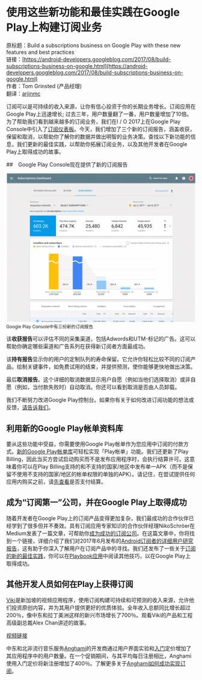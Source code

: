 # 使用这些新功能和最佳实践在Google Play上构建订阅业务

原标题：Build a subscriptions business on Google Play with these new features and best practices  
链接：[https://android-developers.googleblog.com/2017/08/build-subscriptions-business-on-google.html](https://android-developers.googleblog.com/2017/08/build-subscriptions-business-on-google.html)  
作者：Tom Grinsted (产品经理)  
翻译：[arjinmc](https://github.com/arjinmc)  

订阅可以是可持续的收入来源，让你有信心投资于你的长期业务增长。订阅应用在Google Play上迅速增长; 过去三年，用户数量翻了一番，用户数量增加了10倍。为了帮助我们看到越来越多的订阅业务，我们在I / O 2017上在Google Play Console中引入了[订阅仪表板](https://www.youtube.com/watch?v=hRZPXgRhOH0)。今天，我们增加了三个新的订阅报告，涵盖收获，保留和取消，以帮助你了解你的数据并做出明智的业务决策。查找以下新功能的信息，我们更新的最佳实践，以帮助你拓展订阅业务，以及其他开发者在Google Play上取得成功的故事。

##　Google Play Console现在提供了新的订阅报告

![img](../images/2017.8.14.gif)  
<small>Google Play Console中有三份新的订阅报告</small>

该<strong>收获报告</strong>可以评估不同的采集渠道，包括Adwords和UTM-标记的广告。这可以帮助你确定哪些渠道和广告系列在获得新订阅者方面最成功。

该<strong>持有报告</strong>显示你的用户的定制队列的寿命保留。它允许你轻松比较不同的订阅产品，绘制关键事件，如免费试用的结束，并提供预测，使你能够更快地做出决策。

最后<strong>取消报告</strong>。这个详细的取消数据显示用户自愿（例如当他们选择取消）或非自愿（例如，当付款失败时）自动取消。你还可以看到取消是否由人员卸载。

我们不断努力改进Google Play控制台。如果你有关于如何改进订阅功能的想法或反馈，[请告诉我们](https://docs.google.com/forms/d/e/1FAIpQLSdyg0eVD2oBGXDAt637IT6W4eumyCWUV1apht-KhxtEQ8TOhQ/viewform)。

## 利用新的Google Play帐单资料库

要从这些功能中受益，你需要使用Google Play帐单作为您应用中订阅的付款方式。[新的Google Play帐单库](https://docs.google.com/forms/d/e/1FAIpQLSdyg0eVD2oBGXDAt637IT6W4eumyCWUV1apht-KhxtEQ8TOhQ/viewform)可轻松实现「Play帐单」功能。我们还更新了Play Billing，因此当买方尝试启动购买而不是发布应用程序时，会执行结算许可。这意味着你可以在Play Billing支持的和不支持的国家/地区中发布单一APK（而不是保留不使用不支持的国家/地区的帐单权限的单独的APK）。请记住，在尝试提供任何应用内购买之前，请[先查看](https://support.google.com/googleplay/android-developer/answer/1153481?hl=en&ref_topic=3452890)是否支付结算。

## 成为“订阅第一”公司，并在Google Play上取得成功

随着开发者在Google Play上的订阅产品变得更加复杂，我们最成功的合作伙伴已经学到了很多但并不奏效。具有订阅应用专家知识的合作伙伴经理NikoSchröer在Medium发表了一篇文章，可帮助你[成为成功的订阅公司](https://medium.com/googleplaydev/building-a-subscriptions-business-for-all-seasons-7ffd95b3f929)。在这篇文章中，你将找到一个链接，详细介绍了我们对2017年6月发布的[Android订阅者的详细用户研究报告](http://services.google.com/fh/files/misc/subscription_apps_on_google_play.pdf)，这有助于你深入了解用户在订阅产品中的寻找。我们还发布了一些关于[订阅的新的最佳实践](https://developer.android.com/distribute/best-practices/earn/subscriptions.html)，你可以在[Playbook应用](https://g.co/playbookapp)中阅读其他技巧，以在Google Play上取得成功。

## 其他开发人员如何在Play上获得订阅

[Viki](https://play.google.com/store/apps/details?id=com.viki.android&hl=en)是新加坡的视频应用程序，使用订阅构建可持续和可预测的收入来源，允许他们投资原创内容，并为其用户提供更好的优质体验。全年收入总额同比增长超过200％，像中东和拉丁美洲这样的新兴市场增长了700％。观看Viki的产品和工程高级副总裁Alex Chan讲述的故事。

[视频链接](https://youtu.be/VS3G61KzrkI?list=PLWz5rJ2EKKc9ofd2f-_-xmUi07wIGZa1c)  

中东和北非流行音乐服务[Anghami](https://play.google.com/store/apps/details?id=com.anghami&hl=en_GB&e=-EnableAppDetailsPageRedesign)的开发商通过用户界面实验和[入门](https://support.google.com/googleplay/android-developer/answer/140504#intro)定价增加了其应用程序中的用户数量。在一个促销期间，与其平均每日注册相比，Anghami使用入门定价将新注册增加了400％。了解更多关于[Anghami如何成功实现订阅](https://developer.android.com/stories/apps/anghami.html)。